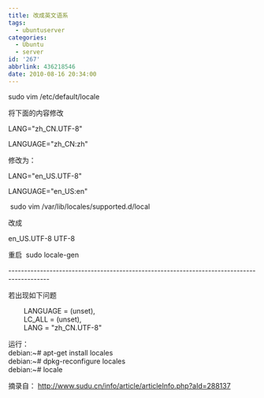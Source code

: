 ```yaml
---
title: 改成英文语系
tags:
  - ubuntuserver
categories:
  - Ubuntu
  - server
id: '267'
abbrlink: 436218546
date: 2010-08-16 20:34:00
---
```


sudo vim /etc/default/locale

将下面的内容修改

LANG="zh\_CN.UTF-8"

LANGUAGE="zh\_CN:zh"

修改为：

LANG="en\_US.UTF-8"

LANGUAGE="en\_US:en"

  

 sudo vim /var/lib/locales/supported.d/local

改成

en\_US.UTF-8 UTF-8

  

重启  sudo locale-gen

  

\-------------------------------------------------------------------------------------------  

  

若出现如下问题  

        LANGUAGE = (unset),  
        LC\_ALL = (unset),  
        LANG = "zh\_CN.UTF-8"  
  
运行：  
debian:~# apt-get install locales  
debian:~# dpkg-reconfigure locales  
debian:~# locale

  

摘录自： http://www.sudu.cn/info/article/articleInfo.php?aId=288137
